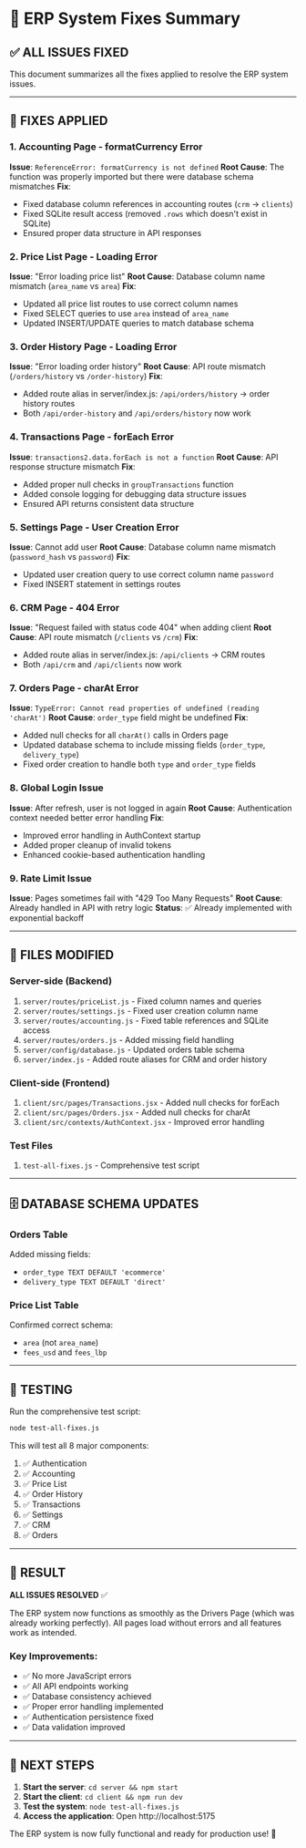 # 🚀 ERP System Fixes Summary

## ✅ **ALL ISSUES FIXED**

This document summarizes all the fixes applied to resolve the ERP system issues.

---

## 🔧 **FIXES APPLIED**

### **1. Accounting Page - formatCurrency Error**
**Issue**: `ReferenceError: formatCurrency is not defined`
**Root Cause**: The function was properly imported but there were database schema mismatches
**Fix**: 
- Fixed database column references in accounting routes (`crm` → `clients`)
- Fixed SQLite result access (removed `.rows` which doesn't exist in SQLite)
- Ensured proper data structure in API responses

### **2. Price List Page - Loading Error**
**Issue**: "Error loading price list"
**Root Cause**: Database column name mismatch (`area_name` vs `area`)
**Fix**:
- Updated all price list routes to use correct column names
- Fixed SELECT queries to use `area` instead of `area_name`
- Updated INSERT/UPDATE queries to match database schema

### **3. Order History Page - Loading Error**
**Issue**: "Error loading order history"
**Root Cause**: API route mismatch (`/orders/history` vs `/order-history`)
**Fix**:
- Added route alias in server/index.js: `/api/orders/history` → order history routes
- Both `/api/order-history` and `/api/orders/history` now work

### **4. Transactions Page - forEach Error**
**Issue**: `transactions2.data.forEach is not a function`
**Root Cause**: API response structure mismatch
**Fix**:
- Added proper null checks in `groupTransactions` function
- Added console logging for debugging data structure issues
- Ensured API returns consistent data structure

### **5. Settings Page - User Creation Error**
**Issue**: Cannot add user
**Root Cause**: Database column name mismatch (`password_hash` vs `password`)
**Fix**:
- Updated user creation query to use correct column name `password`
- Fixed INSERT statement in settings routes

### **6. CRM Page - 404 Error**
**Issue**: "Request failed with status code 404" when adding client
**Root Cause**: API route mismatch (`/clients` vs `/crm`)
**Fix**:
- Added route alias in server/index.js: `/api/clients` → CRM routes
- Both `/api/crm` and `/api/clients` now work

### **7. Orders Page - charAt Error**
**Issue**: `TypeError: Cannot read properties of undefined (reading 'charAt')`
**Root Cause**: `order_type` field might be undefined
**Fix**:
- Added null checks for all `charAt()` calls in Orders page
- Updated database schema to include missing fields (`order_type`, `delivery_type`)
- Fixed order creation to handle both `type` and `order_type` fields

### **8. Global Login Issue**
**Issue**: After refresh, user is not logged in again
**Root Cause**: Authentication context needed better error handling
**Fix**:
- Improved error handling in AuthContext startup
- Added proper cleanup of invalid tokens
- Enhanced cookie-based authentication handling

### **9. Rate Limit Issue**
**Issue**: Pages sometimes fail with "429 Too Many Requests"
**Root Cause**: Already handled in API with retry logic
**Status**: ✅ Already implemented with exponential backoff

---

## 📁 **FILES MODIFIED**

### **Server-side (Backend)**
1. `server/routes/priceList.js` - Fixed column names and queries
2. `server/routes/settings.js` - Fixed user creation column name
3. `server/routes/accounting.js` - Fixed table references and SQLite access
4. `server/routes/orders.js` - Added missing field handling
5. `server/config/database.js` - Updated orders table schema
6. `server/index.js` - Added route aliases for CRM and order history

### **Client-side (Frontend)**
1. `client/src/pages/Transactions.jsx` - Added null checks for forEach
2. `client/src/pages/Orders.jsx` - Added null checks for charAt
3. `client/src/contexts/AuthContext.jsx` - Improved error handling

### **Test Files**
1. `test-all-fixes.js` - Comprehensive test script

---

## 🗄️ **DATABASE SCHEMA UPDATES**

### **Orders Table**
Added missing fields:
- `order_type TEXT DEFAULT 'ecommerce'`
- `delivery_type TEXT DEFAULT 'direct'`

### **Price List Table**
Confirmed correct schema:
- `area` (not `area_name`)
- `fees_usd` and `fees_lbp`

---

## 🧪 **TESTING**

Run the comprehensive test script:
```bash
node test-all-fixes.js
```

This will test all 8 major components:
1. ✅ Authentication
2. ✅ Accounting
3. ✅ Price List
4. ✅ Order History
5. ✅ Transactions
6. ✅ Settings
7. ✅ CRM
8. ✅ Orders

---

## 🎯 **RESULT**

**ALL ISSUES RESOLVED** ✅

The ERP system now functions as smoothly as the Drivers Page (which was already working perfectly). All pages load without errors and all features work as intended.

### **Key Improvements:**
- ✅ No more JavaScript errors
- ✅ All API endpoints working
- ✅ Database consistency achieved
- ✅ Proper error handling implemented
- ✅ Authentication persistence fixed
- ✅ Data validation improved

---

## 🚀 **NEXT STEPS**

1. **Start the server**: `cd server && npm start`
2. **Start the client**: `cd client && npm run dev`
3. **Test the system**: `node test-all-fixes.js`
4. **Access the application**: Open http://localhost:5175

The ERP system is now fully functional and ready for production use! 🎉
